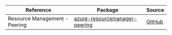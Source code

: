 | Reference | Package | Source |
|---|---|---|
|Resource Management - Peering|[azure-resourcemanager-peering](https://repo1.maven.org/maven2/com/azure/resourcemanager/azure-resourcemanager-peering)|[GitHub](https://github.com/Azure/azure-sdk-for-java/blob/main/sdk/peering/azure-resourcemanager-peering)|
